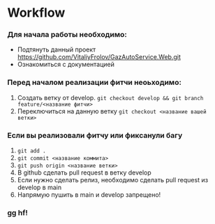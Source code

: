# Workflow
### Для начала работы необходимо:
- Подтянуть данный проект https://github.com/VitaliyFrolov/GazAutoService.Web.git
- Ознакомиться с документацией

### Перед началом реализации фитчи неоьходимо:
1. Создать ветку от develop. `git checkout develop && git branch feature/<название фитчи>`
2. Переключиться на данную ветку `git checkout <название вашей ветки>`

### Если вы реализовали фитчу или фиксанули багу
1. `git add .`
2. `git commit <название коммита>`
3. `git push origin <название ветки>`
4.  В github сделать pull request в ветку develop
5.  Если нужно сделать релиз, необходимо сделать pull request из develop в main
6.  Напрямую пушить в main и develop запрещено!

### gg hf!